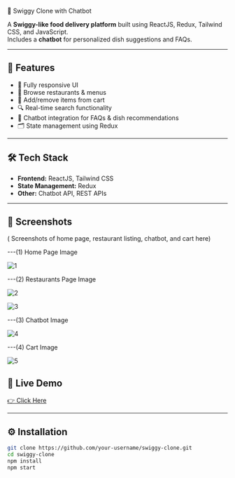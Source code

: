  🍔 Swiggy Clone with Chatbot

A **Swiggy-like food delivery platform** built using ReactJS, Redux, Tailwind CSS, and JavaScript.  
Includes a **chatbot** for personalized dish suggestions and FAQs.

---

## 🚀 Features
- 📱 Fully responsive UI
- 🍴 Browse restaurants & menus
- 🛒 Add/remove items from cart
- 🔍 Real-time search functionality
- 🤖 Chatbot integration for FAQs & dish recommendations
- 🗂️ State management using Redux

---

## 🛠️ Tech Stack
- **Frontend:** ReactJS, Tailwind CSS  
- **State Management:** Redux  
- **Other:** Chatbot API, REST APIs  

---

## 📸 Screenshots
( Screenshots of home page, restaurant listing, chatbot, and cart here)
 
---(1) Home Page Image

  ![1](https://github.com/user-attachments/assets/0125550d-5dd9-4f35-87e1-503aca2262b8)

---(2) Restaurants Page Image

  ![2](https://github.com/user-attachments/assets/737a4734-7a65-4830-ab7b-78e56e8be011)

  ![3](https://github.com/user-attachments/assets/ef81a0fb-c2a8-4786-bbfa-b175b9c9764b)

---(3) Chatbot Image

  ![4](https://github.com/user-attachments/assets/c42d79af-eb0e-4180-a4b9-0ebf9fd106f6)

---(4) Cart Image

  ![5](https://github.com/user-attachments/assets/c1fb2e4b-b322-42a1-b0a7-571063d3a50f)


## 🔗 Live Demo
[👉 Click Here](https://frontend-project-eta-ten.vercel.app/)

---

## ⚙️ Installation
```bash
git clone https://github.com/your-username/swiggy-clone.git
cd swiggy-clone
npm install
npm start
